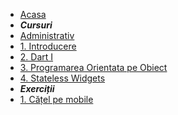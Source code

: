* [Acasa](/)
* ***Cursuri***
* [Administrativ](/administrativ.md)
* [1. Introducere](/introducere.md)
* [2. Dart I](/dart1.md)
* [3. Programarea Orientata pe Obiect](/oop.md)
* [4. Stateless Widgets](/statelessWidgets.md)
* ***Exerciții***
* [1. Cățel pe mobile](./exercitii/images.md)